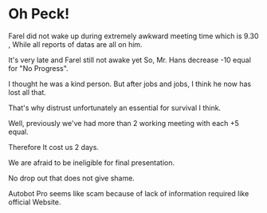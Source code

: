 # Oh Peck!
Farel did not wake up during extremely awkward meeting time which is 9.30 , While all reports of datas are all on him. 

It's very late and Farel still not awake yet So, Mr. Hans decrease -10 equal for "No Progress". 

I thought he was a kind person. But after jobs and jobs, I think he now has lost all that. 

That's why distrust unfortunately an essential for survival I think. 

Well, previously we've had more than 2 working meeting with each +5 equal.  

Therefore It cost us 2 days. 

We are afraid to be ineligible for final presentation. 

No drop out that does not give shame. 

Autobot Pro seems like scam because of lack of information required like official Website.